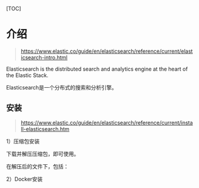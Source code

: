 [TOC]





# 介绍

> https://www.elastic.co/guide/en/elasticsearch/reference/current/elasticsearch-intro.html 

Elasticsearch is the distributed search and analytics engine at the heart of the Elastic Stack.

Elasticsearch是一个分布式的搜索和分析引擎。

## 安装

> https://www.elastic.co/guide/en/elasticsearch/reference/current/install-elasticsearch.htm
>

1）压缩包安装

下载并解压压缩包，即可使用。

在解压后的文件下，包括：

2）Docker安装